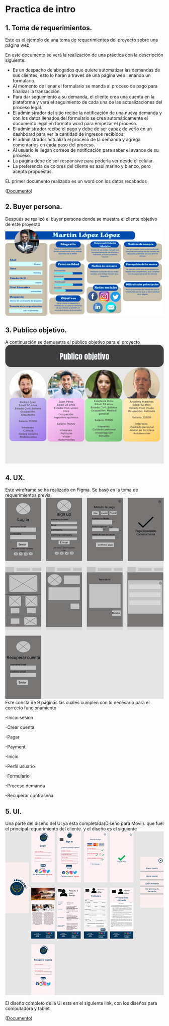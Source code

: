 # Practica de intro

## **1. Toma de requerimientos.**

Este es el ejemplo de una toma de requerimientos del proyecto sobre una página web

En este documento se verá la realización de una práctica con la descripción siguiente:

-   Es un despacho de abogados que quiere automatizar las demandas de sus clientes, esto lo harán a traves de una página web llenando un formulario.
-   Al momento de llenar el formulario se manda al proceso de pago para finalizar la transacción.
-   Para dar seguimiento a su demanda, el cliente crea una cuenta en la plataforma y verá el seguimiento de cada una de las actualizaciones del proceso legal.
-   El administrador del sitio recibe la notificación de una nueva demanda y con los datos llenados del formulario se crea automáticamente el documento legal en formato word para empezar el proceso.
-   El administrador recibe el pago y debe de ser capaz de verlo en un dashboard para ver la cantidad de ingresos recibidos.
-   El administrador actualiza el proceso de la demanda y agrega comentarios en cada paso del proceso.
-   Al usuario le llegan correos de notificación para saber el avance de su proceso.
-   La página debe de ser responsive para poderla ver desde el celular.
-   La preferencia de colores del cliente es azul marino y blanco, pero acepta propuestas.

EL primer documento realizado es un word con los datos recabados

([Documento](./1.-Requerimientos1.doc))

## **2. Buyer persona.**

Después se realizó el buyer persona donde se muestra el cliente objetivo de este proyecto
![Buyer persona](./Buyer%20Persona%20.png)

## **3. Publico objetivo.**

A continuación se demuestra el público objetivo para el proyecto
![Publico objetivo](publico_objetivo.png)

## **4. UX.**

Este wireframe se ha realizado en Figma. Se basó en la toma de requerimientos previa
![UX](./Ux.png)
Este consta de 9 páginas las cuales cumplen con lo necesario para el correcto funcionamiento

-Inicio sesión

-Crear cuenta

-Pagar

-Payment

-Inicio

-Perfil usuario

-Formulario

-Proceso demanda

-Recuperar contraseña

## **5. UI.**

Una parte del diseño del UI ya esta completada(Diseño para Movil). que fuel el principal requerimiento del cliente. y el diseño es el siguiente
![UI](<./low%20fidelity%20ux%20(Community).png>)

El diseño completo de la UI esta en el siguiente link, con los diseños para computadora y tablet

([Documento](<https://www.figma.com/file/ILSNjWZRiat3Vk9jds1CZI/low-fidelity-ux-(Community)>))
